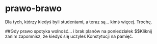 # prawo-brawo
Dla tych, którzy kiedyś byli studentami, a teraz są... kimś więcej. Trochę.


##Gdy prawo spotyka wolność... i brak planów na poniedziałek
$$Kliknij zanim zapomnisz, że kiedyś się uczyłeś Konstytucji na pamięć.

